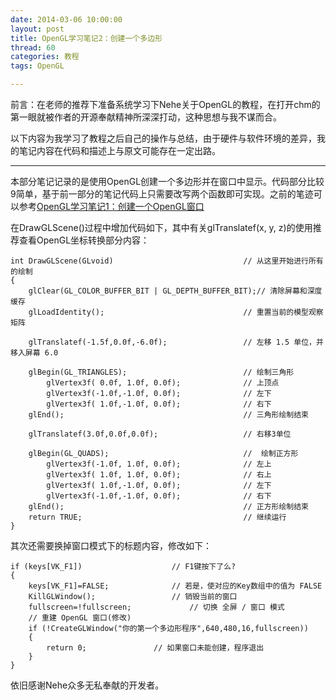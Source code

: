 ```yaml
---
date: 2014-03-06 10:00:00
layout: post
title: OpenGL学习笔记2：创建一个多边形
thread: 60
categories: 教程
tags: OpenGL

---
```


前言：在老师的推荐下准备系统学习下Nehe关于OpenGL的教程，在打开chm的第一眼就被作者的开源奉献精神所深深打动，这种思想与我不谋而合。

以下内容为我学习了教程之后自己的操作与总结，由于硬件与软件环境的差异，我的笔记内容在代码和描述上与原文可能存在一定出路。

----

本部分笔记记录的是使用OpenGL创建一个多边形并在窗口中显示。代码部分比较9简单，基于前一部分的笔记代码上只需要改写两个函数即可实现。之前的笔迹可以参考[OpenGL学习笔记1：创建一个OpenGL窗口
](http://hijiangtao.github.io/2014/03/06/CreateAOpenGLWindow/)

在DrawGLScene()过程中增加代码如下，其中有关glTranslatef(x, y, z)的使用推荐查看OpenGL坐标转换部分内容：

```
int DrawGLScene(GLvoid)								// 从这里开始进行所有的绘制
{
	glClear(GL_COLOR_BUFFER_BIT | GL_DEPTH_BUFFER_BIT);// 清除屏幕和深度缓存
	glLoadIdentity();								// 重置当前的模型观察矩阵

	glTranslatef(-1.5f,0.0f,-6.0f);					// 左移 1.5 单位，并移入屏幕 6.0

	glBegin(GL_TRIANGLES);							// 绘制三角形
		glVertex3f( 0.0f, 1.0f, 0.0f);				// 上顶点
		glVertex3f(-1.0f,-1.0f, 0.0f);				// 左下
		glVertex3f( 1.0f,-1.0f, 0.0f);				// 右下
	glEnd();										// 三角形绘制结束

	glTranslatef(3.0f,0.0f,0.0f);					// 右移3单位

	glBegin(GL_QUADS);								//  绘制正方形
		glVertex3f(-1.0f, 1.0f, 0.0f);				// 左上
		glVertex3f( 1.0f, 1.0f, 0.0f);				// 右上
		glVertex3f( 1.0f,-1.0f, 0.0f);				// 左下
		glVertex3f(-1.0f,-1.0f, 0.0f);				// 右下
	glEnd();										// 正方形绘制结束
	return TRUE;									// 继续运行
}
```

其次还需要换掉窗口模式下的标题内容，修改如下：

```
if (keys[VK_F1])					// F1键按下了么?
{
	keys[VK_F1]=FALSE;				// 若是，使对应的Key数组中的值为 FALSE
	KillGLWindow();					// 销毁当前的窗口
	fullscreen=!fullscreen;				// 切换 全屏 / 窗口 模式
	// 重建 OpenGL 窗口(修改)
	if (!CreateGLWindow("你的第一个多边形程序",640,480,16,fullscreen))
	{
		return 0;				// 如果窗口未能创建，程序退出
	}
}
```

依旧感谢Nehe众多无私奉献的开发者。